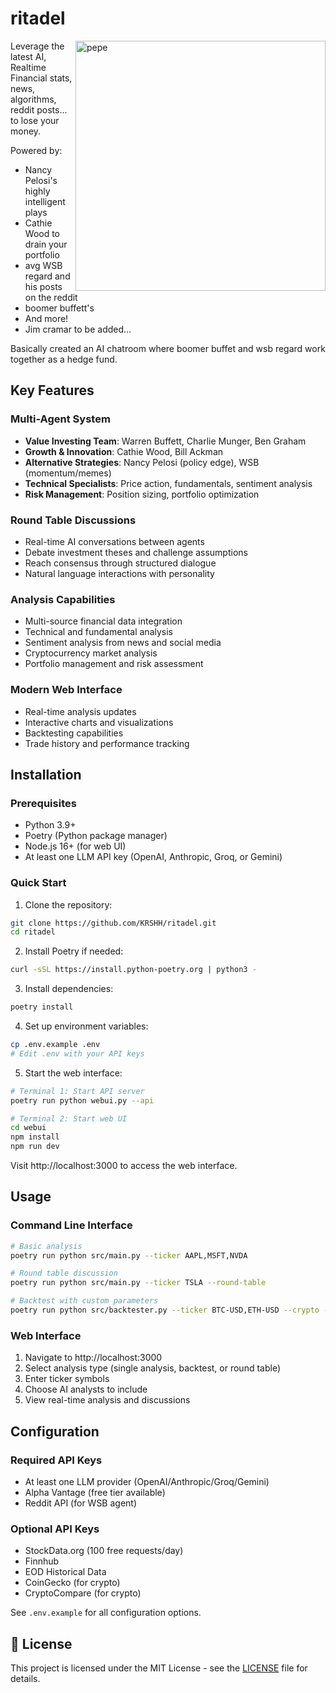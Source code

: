 # ritadel

<img align="right" width="400" src="https://github.com/user-attachments/assets/1df4003a-7b17-497a-beed-e3e35409a5b8" alt="pepe"/>

Leverage the latest AI, Realtime Financial stats, news, algorithms, reddit posts... to lose your money. 

Powered by:
- Nancy Pelosi's highly intelligent plays
- Cathie Wood to drain your portfolio
- avg WSB regard and his posts on the reddit
- boomer buffett's 
- And more! 
- Jim cramar to be added...

Basically created an AI chatroom where boomer buffet and wsb regard work together as a hedge fund.

## Key Features

### Multi-Agent System
- **Value Investing Team**: Warren Buffett, Charlie Munger, Ben Graham
- **Growth & Innovation**: Cathie Wood, Bill Ackman
- **Alternative Strategies**: Nancy Pelosi (policy edge), WSB (momentum/memes)
- **Technical Specialists**: Price action, fundamentals, sentiment analysis
- **Risk Management**: Position sizing, portfolio optimization

### Round Table Discussions
- Real-time AI conversations between agents
- Debate investment theses and challenge assumptions
- Reach consensus through structured dialogue
- Natural language interactions with personality

### Analysis Capabilities
- Multi-source financial data integration
- Technical and fundamental analysis
- Sentiment analysis from news and social media
- Cryptocurrency market analysis
- Portfolio management and risk assessment

### Modern Web Interface
- Real-time analysis updates
- Interactive charts and visualizations
- Backtesting capabilities
- Trade history and performance tracking

## Installation

### Prerequisites
- Python 3.9+
- Poetry (Python package manager)
- Node.js 16+ (for web UI)
- At least one LLM API key (OpenAI, Anthropic, Groq, or Gemini)

### Quick Start

1. Clone the repository:
```bash
git clone https://github.com/KRSHH/ritadel.git
cd ritadel
```

2. Install Poetry if needed:
```bash
curl -sSL https://install.python-poetry.org | python3 -
```

3. Install dependencies:
```bash
poetry install
```

4. Set up environment variables:
```bash
cp .env.example .env
# Edit .env with your API keys
```

5. Start the web interface:
```bash
# Terminal 1: Start API server
poetry run python webui.py --api

# Terminal 2: Start web UI
cd webui
npm install
npm run dev
```

Visit http://localhost:3000 to access the web interface.

## Usage

### Command Line Interface
```bash
# Basic analysis
poetry run python src/main.py --ticker AAPL,MSFT,NVDA

# Round table discussion
poetry run python src/main.py --ticker TSLA --round-table

# Backtest with custom parameters
poetry run python src/backtester.py --ticker BTC-USD,ETH-USD --crypto --initial-cash 100000
```

### Web Interface
1. Navigate to http://localhost:3000
2. Select analysis type (single analysis, backtest, or round table)
3. Enter ticker symbols
4. Choose AI analysts to include
5. View real-time analysis and discussions

## Configuration

### Required API Keys
- At least one LLM provider (OpenAI/Anthropic/Groq/Gemini)
- Alpha Vantage (free tier available)
- Reddit API (for WSB agent)

### Optional API Keys
- StockData.org (100 free requests/day)
- Finnhub
- EOD Historical Data
- CoinGecko (for crypto)
- CryptoCompare (for crypto)

See `.env.example` for all configuration options.

## 📄 License

This project is licensed under the MIT License - see the [LICENSE](LICENSE) file for details.
